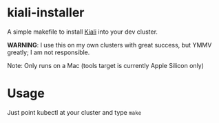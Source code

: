 # kiali-installer

A simple makefile to install [Kiali](https://kiali.io/) into your dev cluster.

**WARNING**: I use this on my own clusters with great success, but YMMV greatly; I am not responsible.

Note: Only runs on a Mac (tools target is currently Apple Silicon only)

# Usage

Just point kubectl at your cluster and type `make`
